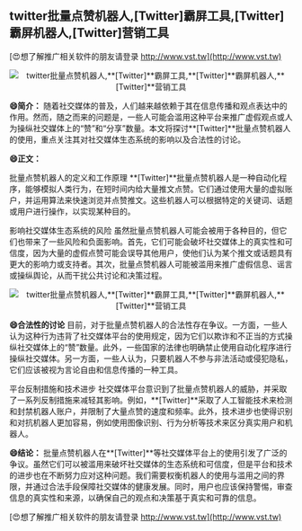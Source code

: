 ## **twitter批量点赞机器人,**[Twitter]**霸屏工具,**[Twitter]**霸屏机器人,**[Twitter]**营销工具**

[😍想了解推广相关软件的朋友请登录 http://www.vst.tw](http://www.vst.tw)

 <center><img src="https://vst.tw/MP4/tuiguang/png/1.png" alt="twitter批量点赞机器人,**[Twitter]**霸屏工具,**[Twitter]**霸屏机器人,**[Twitter]**营销工具"></center>

**😄简介：**
随着社交媒体的普及，人们越来越依赖于其在信息传播和观点表达中的作用。然而，随之而来的问题是，一些人可能会滥用这种平台来推广虚假观点或人为操纵社交媒体上的“赞”和“分享”数量。本文将探讨**[Twitter]**批量点赞机器人的使用，重点关注其对社交媒体生态系统的影响以及合法性的讨论。

**😄正文：**

批量点赞机器人的定义和工作原理
**[Twitter]**批量点赞机器人是一种自动化程序，能够模拟人类行为，在短时间内给大量推文点赞。它们通过使用大量的虚拟账户，并运用算法来快速浏览并点赞推文。这些机器人可以根据特定的关键词、话题或用户进行操作，以实现某种目的。

影响社交媒体生态系统的风险
虽然批量点赞机器人可能会被用于各种目的，但它们也带来了一些风险和负面影响。首先，它们可能会破坏社交媒体上的真实性和可信度，因为大量的虚假点赞可能会误导其他用户，使他们认为某个推文或话题具有更大的影响力或支持者。其次，批量点赞机器人可能被滥用来推广虚假信息、谣言或操纵舆论，从而干扰公共讨论和决策过程。

 <center><img src="https://vst.tw/MP4/tuiguang/png/6.png" alt="twitter批量点赞机器人,**[Twitter]**霸屏工具,**[Twitter]**霸屏机器人,**[Twitter]**营销工具"></center>

**😄合法性的讨论**
目前，对于批量点赞机器人的合法性存在争议。一方面，一些人认为这种行为违背了社交媒体平台的使用规定，因为它们以欺诈和不正当的方式操纵社交媒体上的“赞”数量。此外，一些国家的法律也明确禁止使用自动化程序进行操纵社交媒体。另一方面，一些人认为，只要机器人不参与非法活动或侵犯隐私，它们应该被视为言论自由和信息传播的一种工具。

平台反制措施和技术进步
社交媒体平台意识到了批量点赞机器人的威胁，并采取了一系列反制措施来减轻其影响。例如，**[Twitter]**采取了人工智能技术来检测和封禁机器人账户，并限制了大量点赞的速度和频率。此外，技术进步也使得识别和对抗机器人更加容易，例如使用图像识别、行为分析等技术来区分真实用户和机器人。

**😄结论：**
批量点赞机器人在**[Twitter]**等社交媒体平台上的使用引发了广泛的争议。虽然它们可以被滥用来破坏社交媒体的生态系统和可信度，但是平台和技术的进步也在不断努力应对这种问题。我们需要权衡机器人的使用与滥用之间的界限，并通过合法手段保障社交媒体的健康发展。同时，用户也应该保持警惕，审查信息的真实性和来源，以确保自己的观点和决策基于真实和可靠的信息。

[😍想了解推广相关软件的朋友请登录 http://www.vst.tw](http://www.vst.tw)



